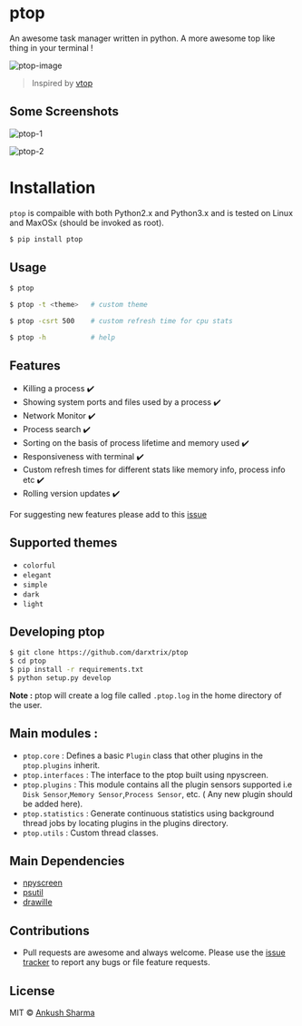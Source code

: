 # ptop

An awesome task manager written in python. A more awesome top like thing in your terminal !


![ptop-image](https://github.com/darxtrix/ptop/blob/master/docs/ptop_demo.gif)


> Inspired by [vtop](https://github.com/MrRio/vtop)


## Some Screenshots

![ptop-1](https://github.com/darxtrix/ptop/blob/master/docs/ptop_01.png)

![ptop-2](https://github.com/darxtrix/ptop/blob/master/docs/ptop_02.png)


# Installation
`ptop` is compaible with both Python2.x and Python3.x and is tested on Linux and MaxOSx (should be invoked as root).

```bash
$ pip install ptop
```


## Usage

```bash
$ ptop

$ ptop -t <theme>   # custom theme

$ ptop -csrt 500    # custom refresh time for cpu stats 

$ ptop -h           # help
```

## Features
- Killing a process :heavy_check_mark:
- Showing system ports and files used by a process :heavy_check_mark:
- Network Monitor :heavy_check_mark:
- Process search :heavy_check_mark:
- Sorting on the basis of process lifetime and memory used :heavy_check_mark:
- Responsiveness with terminal :heavy_check_mark:
- Custom refresh times for different stats like memory info, process info etc :heavy_check_mark:
- Rolling version updates :heavy_check_mark:

For suggesting new features please add to this [issue](https://github.com/darxtrix/ptop/issues/29)


## Supported themes

- `colorful`     
- `elegant`    
- `simple`    
- `dark`   
- `light` 


## Developing ptop

```bash
$ git clone https://github.com/darxtrix/ptop
$ cd ptop   
$ pip install -r requirements.txt
$ python setup.py develop
```
**Note :** ptop will create a log file called `.ptop.log` in the home directory of the user.


## Main modules :
- `ptop.core` : Defines a basic `Plugin` class that other plugins in the `ptop.plugins` inherit.
- `ptop.interfaces` : The interface to the ptop built using npyscreen.
- `ptop.plugins` : This module contains all the plugin sensors supported i.e `Disk Sensor`,`Memory Sensor`,`Process Sensor`, etc. ( Any new plugin should be added here).
- `ptop.statistics` : Generate continuous statistics using background thread jobs by locating plugins in the plugins directory.
- `ptop.utils` : Custom thread classes.


## Main Dependencies
- [npyscreen](https://pypi.python.org/pypi/npyscreen)
- [psutil](https://pypi.python.org/pypi/psutil)
- [drawille](https://github.com/asciimoo/drawille)


## Contributions

- Pull requests are awesome and always welcome. Please use the [issue tracker](https://github.com/darxtrix/ptop/issues) to report any bugs or file feature requests.


## License 

MIT © [Ankush Sharma](http://github.com/darxtrix)
